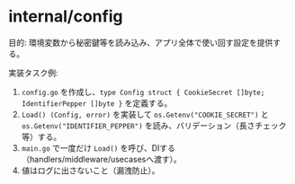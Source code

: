 # internal/config

目的: 環境変数から秘密鍵等を読み込み、アプリ全体で使い回す設定を提供する。

実装タスク例:
1. `config.go` を作成し、`type Config struct { CookieSecret []byte; IdentifierPepper []byte }` を定義する。
2. `Load() (Config, error)` を実装して `os.Getenv("COOKIE_SECRET")` と `os.Getenv("IDENTIFIER_PEPPER")` を読み、バリデーション（長さチェック等）する。
3. `main.go` で一度だけ `Load()` を呼び、DIする（handlers/middleware/usecasesへ渡す）。
4. 値はログに出さないこと（漏洩防止）。

